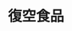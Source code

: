---
title: "復空食品"
description: "復空食品"
layout: shop
keywords:
  - 美食競賽
  - 台灣美食
  - 美食精選
datePublished: "2025-06-30"
dateModified: "2025-07-06"
city: "桃園市"
district: "大園區"
address: "337桃園市大園區三民路一段538號"
phone: "033936999"
geo: "25.094836150811577, 121.24959832408382"
google_map: "https://maps.app.goo.gl/KWNtgv1CFVoUrb2t9"
footinder: "https://footinder.com.tw/%e6%a1%83%e5%9c%92%e5%b8%82%e5%a4%a7%e5%9c%92%e5%8d%80/362217/"
official: "https://www.facebook.com/gifthut/"
award:
  - name: "台北國際牛肉麵節"
    year: "2024"
    entries:
      - group: "調理包組"
        cooking_style: "紅燒"
        rank: ""

---